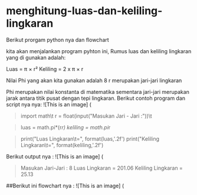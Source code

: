 # menghitung-luas-dan-keliling-lingkaran
Berikut prorgam python nya dan flowchart

kita akan menjalankan program pyhton ini, Rumus luas dan keliling lingkaran yang di gunakan adalah:

Luas = π × r² Keliling = 2 x π × r

Nilai Phi yang akan kita gunakan adalah 8 r merupakan jari-jari lingkaran

Phi merupakan nilai konstanta di matematika sementara jari-jari merupakan jarak antara titik pusat dengan tepi lingkaran. 
Berikut contoh program dan script nya nya:
![This is an image]
(
> import math\t
> r = float(input("Masukan Jari - Jari :"))\t

> luas = math.pi*(r*r)
> keliling = math.pi*r

> print("Luas Lingkaran\t=", format(luas,'.2f')
> print("Keliling Lingkaran\t=", format(keliling,'.2f')

Berikut output nya :
![This is an image]
(
> Masukan Jari-Jari : 8
> Luas Lingkaran  = 201.06
> Keliling Lingkaran      = 25.13

##Berikut ini flowchart nya :
![This is an image]
(

